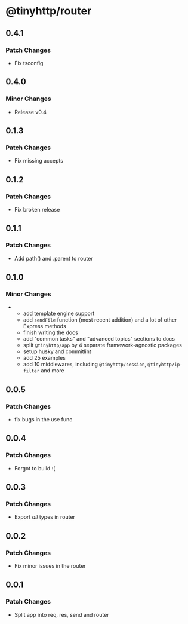 # @tinyhttp/router

## 0.4.1

### Patch Changes

- Fix tsconfig

## 0.4.0

### Minor Changes

- Release v0.4

## 0.1.3

### Patch Changes

- Fix missing accepts

## 0.1.2

### Patch Changes

- Fix broken release

## 0.1.1

### Patch Changes

- Add path() and .parent to router

## 0.1.0

### Minor Changes

- - add template engine support
  - add `sendFile` function (most recent addition) and a lot of other Express methods
  - finish writing the docs
  - add "common tasks" and "advanced topics" sections to docs
  - split `@tinyhttp/app` by 4 separate framework-agnostic packages
  - setup husky and commitlint
  - add 25 examples
  - add 10 middlewares, including `@tinyhttp/session`, `@tinyhttp/ip-filter` and more

## 0.0.5

### Patch Changes

- fix bugs in the use func

## 0.0.4

### Patch Changes

- Forgot to build :(

## 0.0.3

### Patch Changes

- Export _all_ types in router

## 0.0.2

### Patch Changes

- Fix minor issues in the router

## 0.0.1

### Patch Changes

- Split app into req, res, send and router
